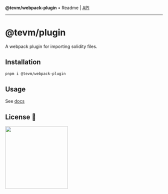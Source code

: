 **@tevm/webpack-plugin** • Readme \| [API](globals.md)

***

# @tevm/plugin

A webpack plugin for importing solidity files.

## Installation

```bash
pnpm i @tevm/webpack-plugin
```

## Usage

See [docs](./docs/)

## License 📄

<a href="./LICENSE"><img src="https://user-images.githubusercontent.com/35039927/231030761-66f5ce58-a4e9-4695-b1fe-255b1bceac92.png" width="200" /></a>
